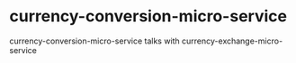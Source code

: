 # currency-conversion-micro-service
currency-conversion-micro-service talks with currency-exchange-micro-service
